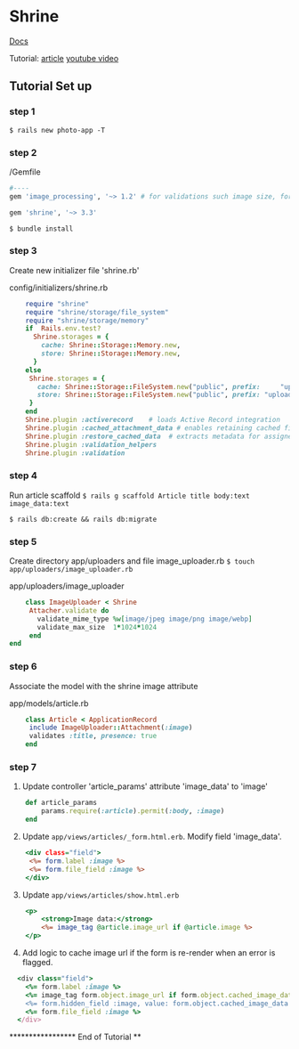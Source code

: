 # Shrine

[Docs](shrinerb.com)

Tutorial: [article](https://www.microverse.org/blog/rails-image-upload-using-shrine) [youtube video](https://www.youtube.com/watch?v=jx2CAQrXaMg&feature=emb_logo)

## Tutorial Set up

### step 1

`$ rails new photo-app -T`

### step 2

/Gemfile

``` ruby
#----
gem 'image_processing', '~> 1.2' # for validations such image size, format, etc

gem 'shrine', '~> 3.3'
```
`$ bundle install`

### step 3

Create new initializer file 'shrine.rb'

config/initializers/shrine.rb

```ruby
	require "shrine"
	require "shrine/storage/file_system"
	require "shrine/storage/memory"
	if  Rails.env.test?
	  Shrine.storages = {
	    cache: Shrine::Storage::Memory.new,
	    store: Shrine::Storage::Memory.new,
	  }
	else
	 Shrine.storages = {
	   cache: Shrine::Storage::FileSystem.new("public", prefix:     "uploads/cache"), # temporary
	   store: Shrine::Storage::FileSystem.new("public", prefix: "uploads"),       # permanent
	 }
	end
	Shrine.plugin :activerecord    # loads Active Record integration
	Shrine.plugin :cached_attachment_data # enables retaining cached file across form redisplays
	Shrine.plugin :restore_cached_data  # extracts metadata for assigned cached files
	Shrine.plugin :validation_helpers
	Shrine.plugin :validation
```

### step 4

Run article scaffold
`$ rails g scaffold Article title body:text image_data:text`

`$ rails db:create && rails db:migrate`

### step 5

Create directory app/uploaders and file image_uploader.rb
`$ touch app/uploaders/image_uploader.rb`

app/uploaders/image_uploader
```ruby
	class ImageUploader < Shrine
	 Attacher.validate do
	   validate_mime_type %w[image/jpeg image/png image/webp]
	   validate_max_size  1*1024*1024
	 end
end
```

### step 6

Associate the model with the shrine image attribute

app/models/article.rb

```ruby
	class Article < ApplicationRecord
	 include ImageUploader::Attachment(:image)
	 validates :title, presence: true
	end
```

### step 7

1. Update controller 'article_params' attribute 'image_data' to 'image'
```ruby
	def article_params
		params.require(:article).permit(:body, :image)
	end
```
2. Update `app/views/articles/_form.html.erb`. Modify field 'image_data'.
```html.erb
	<div class="field">
	 <%= form.label :image %>
	 <%= form.file_field :image %>
	</div>
```
3. Update `app/views/articles/show.html.erb`
```html.erb
	<p>
		<strong>Image data:</strong>
		<%= image_tag @article.image_url if @article.image %>
	</p>
``` 
4. Add logic to cache image url if the form is re-render when an error is flagged.
```ruby
  <div class="field">
    <%= form.label :image %>
    <%= image_tag form.object.image_url if form.object.cached_image_data %>
    <%= form.hidden_field :image, value: form.object.cached_image_data %>
    <%= form.file_field :image %>
  </div>
```

***************** End of Tutorial **




